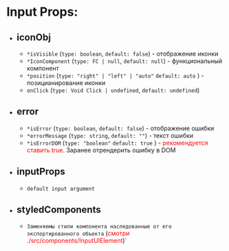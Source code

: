 # Input Props:
- iconObj
  - 
    - `*isVisible` (`type: boolean`, `default: false`) - отображение иконки
    - `*IconComponent` (`type: FC | null`, `default: null`) - функциональный компонент
    - `*position` (`type: "right" | "left" | "auto"`  `default: auto` ) - позицианирование иконки
    - `onClick` (`type: Void Click | undefined`, `default: undefined`)
- error
  - 
  - `*isError` (`type: boolean`, `default: false`) - отображение ошибки
  - `*errorMessage` (`type: string`, `default: ""`) - текст ошибки
  - `*isErrorDOM` (`type: "boolean"` `default: true` ) - <span style="color:red">рекомендуется ставить true</span>. Заранее отрендерить ошибку в DOM
- inputProps
  - 
  - `default input argument `
- styledComponents
  - 
  - `Заменяемы стили компонента наследованные от его экспортированного объекта` (<span style="color:red">смотри ./src/components/InputUIElement</span>)`
